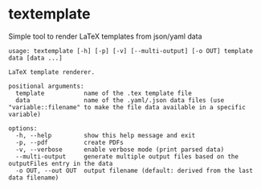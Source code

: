 <!--
SPDX-FileCopyrightText: 2022 Daniel Laidig <daniel@laidig.info>

SPDX-License-Identifier: MIT
-->
# textemplate

Simple tool to render LaTeX templates from json/yaml data

~~~
usage: textemplate [-h] [-p] [-v] [--multi-output] [-o OUT] template data [data ...]

LaTeX template renderer.

positional arguments:
  template           name of the .tex template file
  data               name of the .yaml/.json data files (use "variable::filename" to make the file data available in a specific variable)

options:
  -h, --help         show this help message and exit
  -p, --pdf          create PDFs
  -v, --verbose      enable verbose mode (print parsed data)
  --multi-output     generate multiple output files based on the outputFiles entry in the data
  -o OUT, --out OUT  output filename (default: derived from the last data filename)
~~~
